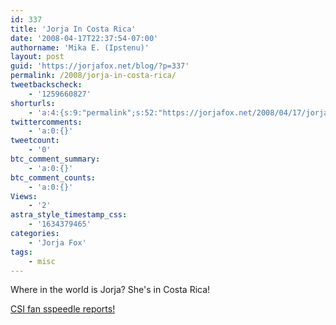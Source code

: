 ```yaml
---
id: 337
title: 'Jorja In Costa Rica'
date: '2008-04-17T22:37:54-07:00'
authorname: 'Mika E. (Ipstenu)'
layout: post
guid: 'https://jorjafox.net/blog/?p=337'
permalink: /2008/jorja-in-costa-rica/
tweetbackscheck:
    - '1259660827'
shorturls:
    - 'a:4:{s:9:"permalink";s:52:"https://jorjafox.net/2008/04/17/jorja-in-costa-rica/";s:7:"tinyurl";s:25:"http://tinyurl.com/neot3k";s:4:"isgd";s:18:"http://is.gd/534ip";s:5:"bitly";s:20:"http://bit.ly/7UgjbQ";}'
twittercomments:
    - 'a:0:{}'
tweetcount:
    - '0'
btc_comment_summary:
    - 'a:0:{}'
btc_comment_counts:
    - 'a:0:{}'
Views:
    - '2'
astra_style_timestamp_css:
    - '1634379465'
categories:
    - 'Jorja Fox'
tags:
    - misc
---
```


Where in the world is Jorja?  She's in Costa Rica!

<a href="http://sspeedlecsi.blogspot.com/2008/04/csi-paparazzi-jorja-fox-visits-costa.html">CSI fan sspeedle reports!</a>
